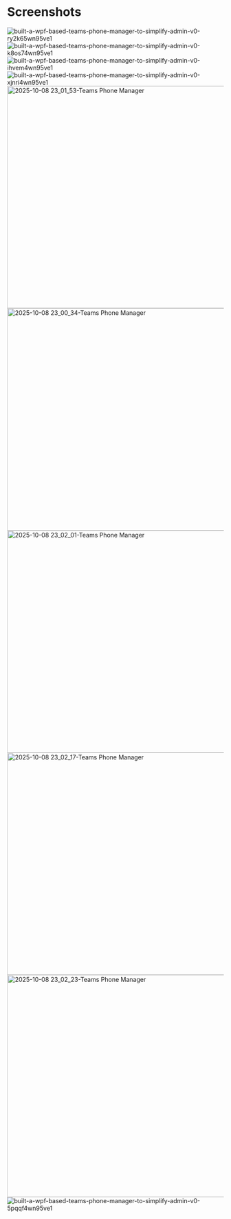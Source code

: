 # Screenshots

![built-a-wpf-based-teams-phone-manager-to-simplify-admin-v0-ry2k65wn95ve1](https://github.com/user-attachments/assets/808f7d49-1915-4f7f-aa26-5ace45e5fe9e)
![built-a-wpf-based-teams-phone-manager-to-simplify-admin-v0-k8os74wn95ve1](https://github.com/user-attachments/assets/972751a6-17f0-4528-9d66-8b95abbe85ec)
![built-a-wpf-based-teams-phone-manager-to-simplify-admin-v0-ihvem4wn95ve1](https://github.com/user-attachments/assets/339afd0c-e8fc-4a4e-9ca8-ce7dd24e8169)
![built-a-wpf-based-teams-phone-manager-to-simplify-admin-v0-xjnri4wn95ve1](https://github.com/user-attachments/assets/840bfd43-84f1-4ac1-a18b-730224b184e1)
<img width="960" height="516" alt="2025-10-08 23_01_53-Teams Phone Manager" src="https://github.com/user-attachments/assets/7acf025a-87f9-4726-892c-1e9a745fa7e5" />
<img width="960" height="516" alt="2025-10-08 23_00_34-Teams Phone Manager" src="https://github.com/user-attachments/assets/f40a3c07-0098-454d-933e-441a31478c87" />
<img width="960" height="516" alt="2025-10-08 23_02_01-Teams Phone Manager" src="https://github.com/user-attachments/assets/dcb41fd7-5a57-414a-9d0b-8b8622027578" />
<img width="960" height="516" alt="2025-10-08 23_02_17-Teams Phone Manager" src="https://github.com/user-attachments/assets/2c0fa87f-ccbf-407a-b2a4-cd2298947528" />
<img width="960" height="516" alt="2025-10-08 23_02_23-Teams Phone Manager" src="https://github.com/user-attachments/assets/4a8732df-3a3f-4527-86bc-0170a47094dc" />
![built-a-wpf-based-teams-phone-manager-to-simplify-admin-v0-5pqqf4wn95ve1](https://github.com/user-attachments/assets/c4785e70-39a2-4db5-96f9-e7e1fdd384b0)
